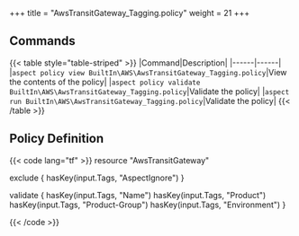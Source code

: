 +++
title = "AwsTransitGateway_Tagging.policy"
weight = 21
+++

## Commands

{{< table style="table-striped" >}}
|Command|Description|
|------|------|
|`aspect policy view BuiltIn\AWS\AwsTransitGateway_Tagging.policy`|View the contents of the policy|
|`aspect policy validate BuiltIn\AWS\AwsTransitGateway_Tagging.policy`|Validate the policy|
|`aspect run BuiltIn\AWS\AwsTransitGateway_Tagging.policy`|Validate the policy|
{{< /table >}}

## Policy Definition
{{< code lang="tf" >}}
resource "AwsTransitGateway"

exclude {
    hasKey(input.Tags, "AspectIgnore")
}

validate {
    hasKey(input.Tags, "Name")
    hasKey(input.Tags, "Product")
    hasKey(input.Tags, "Product-Group")
    hasKey(input.Tags, "Environment")
}

{{< /code >}}

